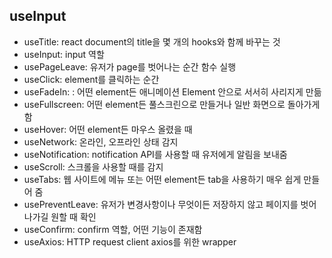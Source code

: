 ## useInput

- useTitle: react document의 title을 몇 개의 hooks와 함께 바꾸는 것
- useInput: input 역할
- usePageLeave: 유저가 page를 벗어나는 순간 함수 실행
- useClick: element를 클릭하는 순간
- useFadeIn: : 어떤 element든 애니메이션 Element 안으로 서서히 사리지게 만듦
- useFullscreen: 어떤 element든 풀스크린으로 만들거나 일반 화면으로 돌아가게 함
- useHover: 어떤 element든 마우스 올렸을 때
- useNetwork: 온라인, 오프라인 상태 감지
- useNotification: notification API를 사용할 때 유저에게 알림을 보내줌
- useScroll: 스크롤을 사용할 때를 감지
- useTabs: 웹 사이트에 메뉴 또는 어떤 element든 tab을 사용하기 매우 쉽게 만들어 줌
- usePreventLeave: 유저가 변경사항이나 무엇이든 저장하지 않고 페이지를 벗어나가길 원할 때 확인
- useConfirm: confirm 역할, 어떤 기능이 존재함
- useAxios: HTTP request client axios를 위한 wrapper